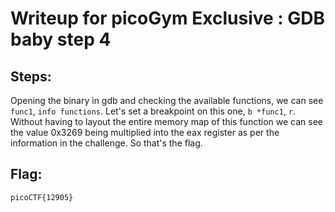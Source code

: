 # Writeup for picoGym Exclusive : GDB baby step 4
## Steps:
Opening the binary in gdb and checking the available functions, we can see `func1`, `info functions`. Let's set a breakpoint on this one, `b *func1`, `r`. Without having to layout the entire memory map of this function we can see the value 0x3269 being multiplied into the eax register as per the information in the challenge. So that's the flag.

## Flag:
```picoCTF{12905}```
